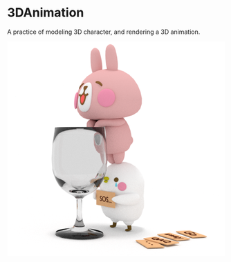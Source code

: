 # 3DAnimation
A practice of modeling 3D character, and rendering a 3D animation.

![alt text](./images/rabbit.png?raw=true)
